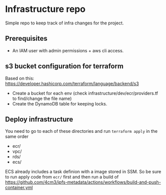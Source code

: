 # Infrastructure repo

Simple repo to keep track of infra changes for the project.

## Prerequisites

* An IAM user with admin permissions + aws cli access.

## s3 bucket configuration for terraform

Based on this: https://developer.hashicorp.com/terraform/language/backend/s3

* Create a bucket for each env (check infrastructure/dev/ecr/providers.tf to find/change the file name)
* Create the DynamoDB table for keeping locks.

## Deploy infrastructure

You need to go to each of these directories and run `terraform apply` in the same order

* ecr/
* vpc/
* rds/
* ecs/

ECS already includes a task definion with a image stored in SSM. So be sure to run apply code from `ecr/` first and then run a build of https://github.com/4cm3/ipfs-metadata/actions/workflows/build-and-push-container.yml